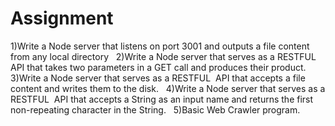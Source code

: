 # Assignment

1)Write a Node server that listens on port 3001 and outputs a file content from any local directory
 
2)Write a Node server that serves as a RESTFUL API that takes two parameters in a GET call and produces their product.
 
3)Write a Node server that serves as a RESTFUL  API that accepts a file content and writes them to the disk.
 
4)Write a Node server that serves as a RESTFUL  API that accepts a String as an input name and returns the first non-repeating character in the String. 
 
5)Basic Web Crawler program.
